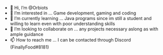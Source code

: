 - 👋 Hi, I’m @Orbiots
- 👀 I’m interested in ... Game development, gaming and coding
- 🌱 I’m currently learning ... Java programs since im still a student and willing to learn even with poor understanding skills
- 💞️ I’m looking to collaborate on ... any projects necessary aslong as with ample guidance
- 📫 How to reach me ... I can be contacted through Discord (FinallyFood#8181)

<!---
Orbiots/Orbiots is a ✨ special ✨ repository because its `README.md` (this file) appears on your GitHub profile.
You can click the Preview link to take a look at your changes.
--->
